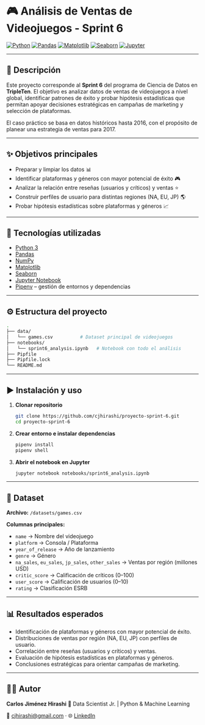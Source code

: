# 🎮 Análisis de Ventas de Videojuegos - Sprint 6

[![Python](https://img.shields.io/badge/Python-3.x-blue?logo=python)](https://www.python.org/)
[![Pandas](https://img.shields.io/badge/Pandas-Data%20Analysis-green?logo=pandas)](https://pandas.pydata.org/)
[![Matplotlib](https://img.shields.io/badge/Matplotlib-Visualization-orange?logo=plotly)](https://matplotlib.org/)
[![Seaborn](https://img.shields.io/badge/Seaborn-Stats%20Plots-teal?logo=python)](https://seaborn.pydata.org/)
[![Jupyter](https://img.shields.io/badge/Jupyter-Notebook-orange?logo=jupyter)](https://jupyter.org/)

---

## 🚀 Descripción

Este proyecto corresponde al **Sprint 6** del programa de Ciencia de Datos en **TripleTen**.
El objetivo es analizar datos de ventas de videojuegos a nivel global, identificar patrones de éxito y probar hipótesis estadísticas que permitan apoyar decisiones estratégicas en campañas de marketing y selección de plataformas.

El caso práctico se basa en datos históricos hasta 2016, con el propósito de planear una estrategia de ventas para 2017.

---

## ✨ Objetivos principales

* Preparar y limpiar los datos 📊
* Identificar plataformas y géneros con mayor potencial de éxito 🎮
* Analizar la relación entre reseñas (usuarios y críticos) y ventas ⭐
* Construir perfiles de usuario para distintas regiones (NA, EU, JP) 🌎
* Probar hipótesis estadísticas sobre plataformas y géneros 📈

---

## 🧰 Tecnologías utilizadas

* [Python 3](https://www.python.org/)
* [Pandas](https://pandas.pydata.org/)
* [NumPy](https://numpy.org/)
* [Matplotlib](https://matplotlib.org/)
* [Seaborn](https://seaborn.pydata.org/)
* [Jupyter Notebook](https://jupyter.org/)
* [Pipenv](https://pipenv.pypa.io/en/latest/) – gestión de entornos y dependencias

---

## ⚙️ Estructura del proyecto

```bash
.
├── data/
│   └── games.csv          # Dataset principal de videojuegos
├── notebooks/
│   └── sprint6_analysis.ipynb   # Notebook con todo el análisis
├── Pipfile
├── Pipfile.lock
└── README.md
```

---

## ▶️ Instalación y uso

1. **Clonar repositorio**

   ```bash
   git clone https://github.com/cjhirashi/proyecto-sprint-6.git
   cd proyecto-sprint-6
   ```

2. **Crear entorno e instalar dependencias**

   ```bash
   pipenv install
   pipenv shell
   ```

3. **Abrir el notebook en Jupyter**

   ```bash
   jupyter notebook notebooks/sprint6_analysis.ipynb
   ```

---

## 📑 Dataset

**Archivo:** `/datasets/games.csv`

**Columnas principales:**

* `name` → Nombre del videojuego
* `platform` → Consola / Plataforma
* `year_of_release` → Año de lanzamiento
* `genre` → Género
* `na_sales`, `eu_sales`, `jp_sales`, `other_sales` → Ventas por región (millones USD)
* `critic_score` → Calificación de críticos (0–100)
* `user_score` → Calificación de usuarios (0–10)
* `rating` → Clasificación ESRB

---

## 📊 Resultados esperados

* Identificación de plataformas y géneros con mayor potencial de éxito.
* Distribuciones de ventas por región (NA, EU, JP) con perfiles de usuario.
* Correlación entre reseñas (usuarios y críticos) y ventas.
* Evaluación de hipótesis estadísticas en plataformas y géneros.
* Conclusiones estratégicas para orientar campañas de marketing.

---

## 👨‍💻 Autor

**Carlos Jiménez Hirashi**
💼 Data Scientist Jr. | Python & Machine Learning

📧 [cjhirashi@gmail.com](mailto:cjhirashi@gmail.com) · 🌐 [LinkedIn](https://www.linkedin.com/in/cjhirashi)

